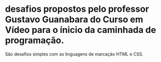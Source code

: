 # desafios propostos pelo professor Gustavo Guanabara do Curso em Vídeo para o ínicio da caminhada de programação.
São desafios simples com as linguagens de marcação HTML e CSS.
